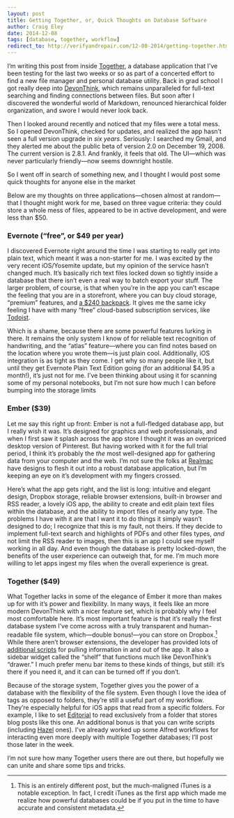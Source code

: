 ```yaml
---  
layout: post 
title: Getting Together, or, Quick Thoughts on Database Software
author: Craig Eley 
date: 2014-12-08
tags: [database, together, workflow]
redirect_to: http://verifyandrepair.com/12-08-2014/getting-together.html
---
```


I’m writing this post from inside [Together](http://reinventedsoftware.com/together/), a database application that I’ve been testing for the last two weeks or so as part of a concerted effort to find a new file manager and personal database utility. Back in grad school I got really deep into [DevonThink](http://www.devontechnologies.com/products/devonthink/overview.html), which remains unparalleled for full-text searching and finding connections between files. But soon after I discovered the wonderful world of Markdown, renounced hierarchical folder organization, and swore I would never look back.

Then I looked around recently and noticed that my files were a total mess. So I opened DevonThink, checked for updates, and realized the app hasn’t seen a full version upgrade in *six years*. Seriously: I searched my Gmail, and they alerted me about the public beta of version 2.0 on December 19, 2008. The current version is 2.8.1. And frankly, it feels that old. The UI—which was never particularly friendly—now seems downright hostile.

So I went off in search of something new, and I thought I would post some quick thoughts for anyone else in the market 

Below are my thoughts on three applications—chosen almost at random—that I thought might work for me, based on three vague criteria: they could store a whole mess of files, appeared to be in active development, and were less than $50.

### Evernote (“free”, or $49 per year)

I discovered Evernote right around the time I was starting to really get into plain text, which meant it was a non-starter for me. I was excited by the very recent iOS/Yosemite update, but my opinion of the service hasn’t changed much. It’s basically rich text files locked down so tightly inside a database that there isn’t even a real way to batch export your stuff. The larger problem, of course, is that when you’re in the app you can’t escape the feeling that you are in a storefront, where you can buy cloud storage, “premium” features, and [a $240 backpack](https://www.evernote.com/market/feature/rucksack). It gives me the same icky feeling I have with many “free” cloud-based subscription services, like [Todoist](https://en.todoist.com/).

Which is a shame, because there are some powerful features lurking in there. It remains the only system I know of for reliable text recognition of handwriting, and the “atlas” feature—where you can find notes based on the location where you wrote them—is just plain cool. Additionally, iOS integration is as tight as they come. I get why so many people like it, but until they get Evernote Plain Text Edition going (for an additional $4.95 a month!), it’s just not for me. I’ve been thinking about using it for scanning some of my personal notebooks, but I’m not sure how much I can before bumping into the storage limits

### Ember ($39)

Let me say this right up front: Ember is not a full-fledged database app, but I really wish it was. It’s designed for graphics and web professionals, and when I first saw it splash across the app store I thought it was an overpriced desktop version of Pinterest. But having worked with it for the full trial period, I think it’s probably the *the* most well-designed app for gathering data from your computer and the web. I’m not sure the folks at [Realmac](http://realmacsoftware.com/) have designs to flesh it out into a robust database application, but I’m keeping an eye on it’s development with my fingers crossed.

Here’s what the app gets right, and the list is long: intuitive and elegant design, Dropbox storage, reliable browser extensions, built-in browser and RSS reader, a lovely iOS app, the ability to create and edit plain text files within the database, and the ability to import files of nearly any type. The problems I have with it are that I want it to do things it simply wasn’t designed to do; I recognize that this is my fault, not theirs. If they decide to implement full-text search and highlights of PDFs and other files types, *and* not limit the RSS reader to images, then this is an app I could see myself working in all day. And even though the database is pretty locked-down, the benefits of the user experience can outweigh that, for me. I’m much more willing to let apps ingest my files when the overall experience is great.

### Together ($49) 

What Together lacks in some of the elegance of Ember it more than makes up for with it’s power and flexibility. In many ways, it feels like an more modern DevonThink with a nicer feature set, which is probably why I feel most comfortable here. It’s most important feature is that it’s really the first database system I’ve come across with a truly transparent and human-readable file system, which—double bonus!—you can store on Dropbox.[^1411292150] While there aren’t browser extensions, the developer has provided lots of [additional scripts](http://reinventedsoftware.com/together/scripts/index.html) for pulling information in and out of the app. It also a sidebar widget called the “shelf” that functions much like DevonThink’s “drawer.” I much prefer menu bar items to these kinds of things, but still: it’s there if you need it, and it can can be turned off if you don’t.

Because of the storage system, Together gives you the power of a database with the flexibility of the file system. Even though I love the idea of tags as opposed to folders, they’re still a useful part of my workflow. They’re especially helpful for iOS apps that read from a specific folders. For example, I like to set [Editorial](http://omz-software.com/editorial/) to read exclusively from a folder that stores blog posts like this one. An additional bonus is that you can write scripts (including [Hazel](http://www.noodlesoft.com/hazel.php) ones). I’ve already worked up some Alfred workflows for interacting even more deeply with multiple Together databases; I’ll post those later in the week.

I’m not sure how many Together users there are out there, but hopefully we can unite and share some tips and tricks.

[^1411292150]: This is an entirely different post, but the much-maligned iTunes is a notable exception. In fact, I credit iTunes as the first app which made me realize how powerful databases could be if you put in the time to have accurate and consistent metadata.